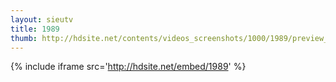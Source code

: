 ```yaml
---
layout: sieutv
title: 1989
thumb: http://hdsite.net/contents/videos_screenshots/1000/1989/preview_360p.mp4.jpg
---
```

{% include iframe src='http://hdsite.net/embed/1989' %}
 
